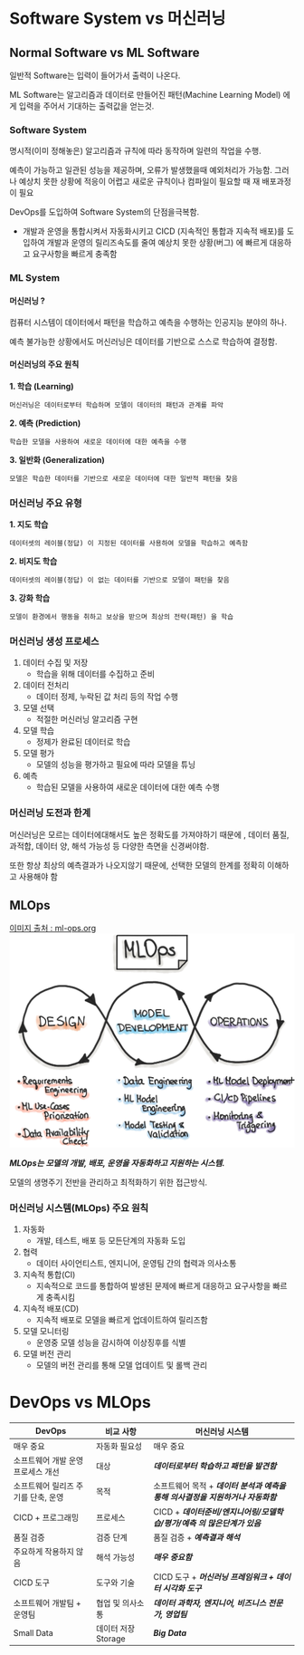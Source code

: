 # Software System vs 머신러닝
## Normal Software vs ML Software
일반적 Software는 입력이 들어가서 출력이 나온다.

ML Software는 알고리즘과 데이터로 만들어진 패턴(Machine Learning Model) 에게 입력을 주어서 기대하는 출력값을 얻는것.

### Software System
명시적(이미 정해놓은) 알고리즘과 규칙에 따라 동작하며 일련의 작업을 수행.

예측이 가능하고 일관된 성능을 제공하며, 오류가 발생했을때 예외처리가 가능함. 그러나 예상치 못한 상황에 적응이 어렵고 새로운 규칙이나 컴파일이 필요할 때 재 배포과정이 필요

DevOps를 도입하여 Software System의 단점을극복함.
- 개발과 운영을 통합시켜서 자동화시키고 CICD (지속적인 통합과 지속적 배포)를 도입하여 개발과 운영의 릴리즈속도를 줄여 예상치 못한 상황(버그) 에 빠르게 대응하고 요구사항을 빠르게 충족함


### ML System
#### 머신러닝 ?
컴퓨터 시스템이 데이터에서 패턴을 학습하고 예측을 수행하는 인공지능 분야의 하나.

예측 불가능한 상황에서도 머신러닝은 데이터를 기반으로 스스로 학습하여 결정함.

#### 머신러닝의 주요 원칙
**1. 학습 (Learning)**

    머신러닝은 데이터로부터 학습하며 모델이 데이터의 패턴과 관계를 파악

**2. 예측 (Prediction)**

    학습한 모델을 사용하여 새로운 데이터에 대한 예측을 수행

**3. 일반화 (Generalization)**

    모델은 학습한 데이터를 기반으로 새로운 데이터에 대한 일반적 패턴을 찾음

### 머신러닝 주요 유형
**1. 지도 학습**

    데이터셋의 레이블(정답) 이 지정된 데이터를 사용하여 모델을 학습하고 예측함

**2. 비지도 학습**

    데이터셋의 레이블(정답) 이 없는 데이터를 기반으로 모델이 패턴을 찾음

**3. 강화 학습**

    모델이 환경에서 행동을 취하고 보상을 받으며 최상의 전략(패턴) 을 학습

### 머신러닝 생성 프로세스
1. 데이터 수집 및 저장
    - 학습을 위해 데이터를 수집하고 준비
2. 데이터 전처리
    - 데이터 정제, 누락된 값 처리 등의 작업 수행
3. 모델 선택
    - 적절한 머신러닝 알고리즘 구현
4. 모델 학습
    - 정제가 완료된 데이터로 학습
5. 모델 평가
    - 모델의 성능을 평가하고 필요에 따라 모델을 튜닝
6. 예측
    - 학습된 모델을 사용하여 새로운 데이터에 대한 예측 수행

### 머신러닝 도전과 한계
머신러닝은 모르는 데이터에대해서도 높은 정확도를 가져야하기 때문에 , 데이터 품질, 과적합, 데이터 양, 해석 가능성 등 다양한 측면을 신경써야함.

또한 항상 최상의 예측결과가 나오지않기 때문에, 선택한 모델의 한계를 정확히 이해하고 사용해야 함

## MLOps
[이미지 출처 : ml-ops.org](https://ml-ops.org/)
![mlops](./Images/mlops-loop-en.jpg)

***MLOps는 모델의 개발, 배포, 운영을 자동화하고 지원하는 시스템.***

모델의 생명주기 전반을 관리하고 최적화하기 위한 접근방식.

### 머신러닝 시스템(MLOps) 주요 원칙
1. 자동화
    - 개발, 테스트, 배포 등 모든단계의 자동화 도입
2. 협력
    - 데이터 사이언티스트, 엔지니어, 운영팀 간의 협력과 의사소통
3. 지속적 통합(CI)
    - 지속적으로 코드를 통합하여 발생된 문제에 빠르게 대응하고 요구사항을 빠르게 충족시킴
4. 지속적 배포(CD)
    - 지속적 배포로 모델을 빠르게 업데이트하여 릴리즈함
5. 모델 모니터링
    - 운영중 모델 성능을 감시하여 이상징후를 식별
6. 모델 버전 관리 
    - 모델의 버전 관리를 통해 모델 업데이트 및 롤백 관리

# DevOps vs MLOps
|DevOps|비교 사항|머신러닝 시스템|
|--|--|--|
|매우 중요|자동화 필요성|매우 중요|
|소프트웨어 개발 운영 프로세스 개선|대상|***데이터로부터 학습하고 패턴을 발견함***|
|소프트웨어 릴리즈 주기를 단축, 운영|목적|소프트웨어 목적 + ***데이터 분석과 예측을 통해 의사결정을 지원하거나 자동화함***|
|CICD + 프로그래밍|프로세스|CICD + ***데이터준비/엔지니어링/모델학습/평가/예측 의 많은단계가 있음***|
|품질 검증|검증 단계|품질 검증 + ***예측결과 해석***|
|주요하게 작용하지 않음|해석 가능성|***매우 중요함***|
|CICD 도구|도구와 기술|CICD 도구 + ***머신러닝 프레임워크 + 데이터 시각화 도구***|
|소프트웨어 개발팀 + 운영팀|협업 및 의사소통|***데이터 과학자, 엔지니어, 비즈니스 전문가, 영업팀***|
|Small Data|데이터 저장 Storage|***Big Data***|

